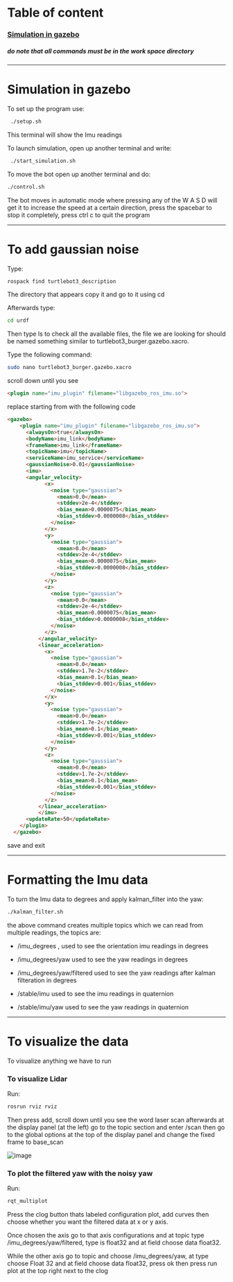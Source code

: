 # Table of content
### [Simulation in gazebo](https://github.com/dandyidk/Task-10.1/tree/master?tab=readme-ov-file#Simulation-in-gazebo)



##### *do note that all commands must be in the work space directory*
**************
# Simulation in gazebo

To set up the program use:
``` bash
 ./setup.sh
```
This terminal will show the Imu readings

To launch simulation, open up another terminal and write:
``` bash
 ./start_simulation.sh
```

To move the bot open up another terminal and do:
``` bash
./control.sh
```
The bot moves in automatic mode where pressing any of the W A S D will get it to increase the speed at a certain direction, press the spacebar to stop it completely, press ctrl c to quit the program

****************
# To add gaussian noise

Type:
``` bash
rospack find turtlebot3_description
```
The directory that appears copy it and go to it using cd

Afterwards type:
``` bash
cd urdf
```
Then type ls to check all the available files, the file we are looking for should be named something similar to turtlebot3_burger.gazebo.xacro.

Type the following command:
``` bash
sudo nano turtlebot3_burger.gazebo.xacro
```
scroll down until you see
```markdown
<plugin name="imu_plugin" filename="libgazebo_ros_imu.so">
```
replace starting from <gazebo> with the following code
```markdown
<gazebo>
    <plugin name="imu_plugin" filename="libgazebo_ros_imu.so">
      <alwaysOn>true</alwaysOn>
      <bodyName>imu_link</bodyName>
      <frameName>imu_link</frameName>
      <topicName>imu</topicName>
      <serviceName>imu_service</serviceName>
      <gaussianNoise>0.01</gaussianNoise>
      <imu>
      <angular_velocity>
            <x>
              <noise type="gaussian">
                <mean>0.0</mean>
                <stddev>2e-4</stddev>
                <bias_mean>0.0000075</bias_mean>
                <bias_stddev>0.0000008</bias_stddev>
              </noise>
            </x>
            <y>
              <noise type="gaussian">
                <mean>0.0</mean>
                <stddev>2e-4</stddev>
                <bias_mean>0.0000075</bias_mean>
                <bias_stddev>0.0000008</bias_stddev>
              </noise>
            </y>
            <z>
              <noise type="gaussian">
                <mean>0.0</mean>
                <stddev>2e-4</stddev>
                <bias_mean>0.0000075</bias_mean>
                <bias_stddev>0.0000008</bias_stddev>
              </noise>
            </z>
          </angular_velocity>
          <linear_acceleration>
            <x>
              <noise type="gaussian">
                <mean>0.0</mean>
                <stddev>1.7e-2</stddev>
                <bias_mean>0.1</bias_mean>
                <bias_stddev>0.001</bias_stddev>
              </noise>
            </x>
            <y>
              <noise type="gaussian">
                <mean>0.0</mean>
                <stddev>1.7e-2</stddev>
                <bias_mean>0.1</bias_mean>
                <bias_stddev>0.001</bias_stddev>
              </noise>
            </y>
            <z>
              <noise type="gaussian">
                <mean>0.0</mean>
                <stddev>1.7e-2</stddev>
                <bias_mean>0.1</bias_mean>
                <bias_stddev>0.001</bias_stddev>
              </noise>
            </z>
          </linear_acceleration>
          </imu>
      <updateRate>50</updateRate>
    </plugin>
  </gazebo>
```
save and exit
***************
# Formatting the Imu data


To turn the Imu data to degrees and apply kalman_filter into the yaw:

``` bash
./kalman_filter.sh
```

the above command creates multiple topics which we can read from multiple readings, the topics are:
- /imu_degrees , used to see the orientation imu readings in degrees
  
- /imu_degrees/yaw used to see the yaw readings in degrees
  
- /imu_degrees/yaw/filtered used to see the yaw readings after kalman filteration in degrees

- /stable/imu used to see the imu readings in quaternion

- /stable/imu/yaw used to see the yaw readings in quaternion
******************

# To visualize the data

To visualize anything we have to run 

### To visualize Lidar
Run:
``` bash
rosrun rviz rviz
```
Then press add, scroll down until you see the word laser scan
afterwards at the display panel (at the left) go to the topic section and enter /scan
then go to the global options at the top of the display panel and change the fixed frame to base_scan

![image](https://github.com/user-attachments/assets/2c9a428e-5dbc-488c-b611-7ddf6413ab0f)

### To plot the filtered yaw with the noisy yaw
Run:
``` bash
rqt_multiplot
```
Press the clog button thats labeled configuration plot, add curves then choose whether you want the filtered data at x or y axis.

Once chosen the axis go to that axis configurations and at topic type /imu_degrees/yaw/filtered, type is float32 and at field choose data float32. 

While the other axis go to topic and choose /imu_degrees/yaw, at type choose Float 32 and at field choose data float32, press ok then press run plot at the top right next to the clog

